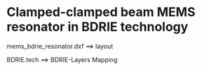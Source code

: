 # Clamped-clamped beam MEMS resonator in BDRIE technology

mems_bdrie_resonator.dxf ==> layout

BDRIE.tech               ==> BDRIE-Layers Mapping
